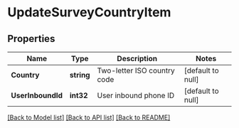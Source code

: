 # UpdateSurveyCountryItem

## Properties
Name | Type | Description | Notes
------------ | ------------- | ------------- | -------------
**Country** | **string** | Two-letter ISO country code | [default to null]
**UserInboundId** | **int32** | User inbound phone ID | [default to null]

[[Back to Model list]](../README.md#documentation-for-models) [[Back to API list]](../README.md#documentation-for-api-endpoints) [[Back to README]](../README.md)


